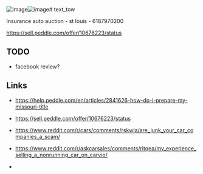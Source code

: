 ![image](https://github.com/Brandon-Valley/text_tow/assets/22589462/a16971ac-33eb-4a73-997d-b44103d1a116)![image](https://github.com/Brandon-Valley/text_tow/assets/22589462/815924ca-d79f-4770-8fc0-63d64bfc9fc7)# text_tow

Insurance auto auction - st louis - 6187970200

https://sell.peddle.com/offer/10676223/status

## TODO

- facebook review?


## Links

- https://help.peddle.com/en/articles/2841626-how-do-i-prepare-my-missouri-title

- https://sell.peddle.com/offer/10676223/status
- https://www.reddit.com/r/cars/comments/rskwla/are_junk_your_car_companies_a_scam/
- https://www.reddit.com/r/askcarsales/comments/ritqea/my_experience_selling_a_nonrunning_car_on_carvio/
- 
